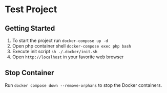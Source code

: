 # Test Project

## Getting Started

1. To start the project run `docker-compose up -d`
2. Open php container shell `docker-compose exec php bash`
3. Execute init script `sh ./.docker/init.sh`
4. Open `http://localhost` in your favorite web browser

## Stop Container

Run `docker compose down --remove-orphans` to stop the Docker containers.
